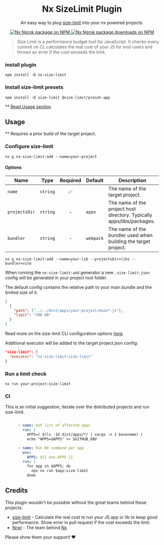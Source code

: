 
<div align="center">
<h1>  Nx SizeLimit Plugin </h1>
An easy way to plug 
<a href="https://github.com/ai/size-limit">size-limit</a>
into your nx powered projects.
  <p dir="auto">
    <a href="https://www.npmjs.org/package/nx-size-limit">
      <img src="https://img.shields.io/npm/v/nx-size-limit?style=flat" alt="Nx Ngrok package on NPM" />
    </a>
    <a href="https://www.npmjs.org/package/nx-size-limit">
      <img src="https://img.shields.io/npm/dm/nx-size-limit" alt="Nx Ngrok package downloads on NPM" aria-hidden="true" />
    </a>

[//]: # (    <a href="https://sonarcloud.io/summary/new_code?id=domjtalbot_nx-size-limit">)

[//]: # (      <img src="https://sonarcloud.io/api/project_badges/measure?project=domjtalbot_nx-size-limit&metric=alert_status" alt="SonarCloud Quality Gate Status" aria-hidden="true" />)

[//]: # (    </a>)
  </p>

</div>

> Size Limit is a performance budget tool for JavaScript. It checks every commit on CI, calculates the real cost of your JS for end-users and throws an error if the cost exceeds the limit.

### install plugin

```
npm install -D nx-size-limit
```

### Install size-limit presets

```
npm install -D size-limit @size-limit/preset-app
```

** [Read Usage section](https://github.com/ai/size-limit#usage)

## Usage
** Requires a prior build of the target project.

### Configure size-limit

```
nx g nx-size-limit:add --name=your-project
```

#### Options

| Name          | Type                           | Required | Default | Description                                                           |
|---------------|--------------------------------|:--------:|---------|-----------------------------------------------------------------------|
| `name`        | `string`                       |     ✅       |         | The name of the target project.                                         |
| `projectsDir` | `string`                       |    -     | `apps`  | The name of the project host directory. Typically apps/libs/packages. |
| `bundler`     | `string`                       |    -     |`webpack`| The name of the bundler used when building the target project.       |


```
nx g nx-size-limit:add --name=your-lib --projectsDir=libs --bundler=vite
```

When running the `nx-size-limit:add` generator a new `.size-limit.json` config will be generated in your project root folder.

The default config contains the relative path to your main bundle and the limited size of it.

```json
[
  { 
    "path": ["../../dist/apps/your-project/main*.js"], 
    "limit": "300 kB"
  }
]
```

Read more on the size-limit CLI configuration options [here](https://github.com/ai/size-limit#limits-config).

Additional executor will be added to the target project.json config:

```json
"size-limit": {
  "executor": "nx-size-limit:size-limit"
}
```
### Run a limit check
```
nx run your-project:size-limit
```

### CI
This is an initial suggestion, iterate over the distributed projects and run size-limit.

```yaml

      - name: Get list of affected apps
        run: |
          APPS=( $(ls -1d dist/apps/*/ | xargs -n 1 basename) )
          echo "APPS=$APPS" >> $GITHUB_ENV

      - name: Run NX command per app
        env:
          APPS: ${{ env.APPS }}
        run: |
          for app in $APPS; do
            npx nx run $app:size-limit
          done

```

## Credits

This plugin wouldn't be possible without the great teams behind these projects:

- [size-limit](https://github.com/ai/size-limit) - Calculate the real cost to run your JS app or lib to keep good performance. Show error in pull request if the cost exceeds the limit.
- [Nrwl](https://github.com/nrwl) - The team behind [Nx](https://github.com/nrwl/nx)

Please show them your support! ❤️
